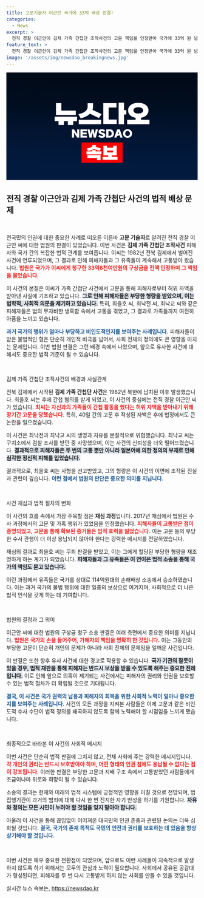```yaml
---
title: 고문기술자 이근안 국가에 33억 배상 판결!
categories:
  - News
excerpt: >
  전직 경찰 이근안이 김제 가족 간첩단 조작사건의 고문 책임을 인정받아 국가에 33억 원 넘는 배상금 구상금 소송에서 패소했다. 이 사건은 허위 자백과 고문으로 얼룩진 악명 높은 사건으로, 역사적 진실이 드러나며 가해자에 대한 응징이 시작됐다.
feature_text: >
  전직 경찰 이근안이 김제 가족 간첩단 조작사건의 고문 책임을 인정받아 국가에 33억 원 넘는 배상금 구상금 소송에서 패소했다. 이 사건은 허위 자백과 고문으로 얼룩진 악명 높은 사건으로, 역사적 진실이 드러나며 가해자에 대한 응징이 시작됐다.
image: '/assets/img/newsdao_breakingnews.jpg'
---
```


<p><img src="/assets/img/newsdao_breakingnews.jpg" alt="ontimetimes 속보" /></p>

<h2 data-ke-size="size26">전직 경찰 이근안과 김제 가족 간첩단 사건의 법적 배상 문제</h2>

<p data-ke-size="size16">&nbsp;</p>

<p>전국민의 인권에 대한 중요한 사례로 떠오른 이른바 <strong>고문 기술자</strong>로 알려진 전직 경찰 이근안 씨에 대한 법원의 판결이 있었습니다. 이번 사건은 <strong>김제 가족 간첩단 조작사건</strong> 피해자와 국가 간의 복잡한 법적 관계를 보여줍니다. 이씨는 1982년 전북 김제에서 벌어진 사건에 연루되었으며, 그 결과로 인해 피해자들과 그 유족들이 계속해서 고통받아 왔습니다. <b><span style="color: #ee2323;">법원은 국가가 이씨에게 청구한 33억6천여만원의 구상금을 전액 인정하며 그 책임을 물었습니다.</span></b></p>

<p>이 사건의 본질은 이씨가 가족 간첩단 사건에서 고문을 통해 피해자로부터 허위 자백을 받아낸 사실에 기초하고 있습니다. <b><span style="background-color: #21538527;">그로 인해 피해자들은 부당한 형량을 받았으며, 이는 법학적, 사회적 의문을 제기하고 있습니다.</span></b> 특히, 최을호 씨, 최낙전 씨, 최낙교 씨와 같은 피해자들은 법의 무자비한 냉혹함 속에서 고통을 겪었고, 그 결과로 가족들까지 여전히 아픔을 느끼고 있습니다.</p>

<p><b><span style="color: #1a5490;">과거 국가의 행위가 얼마나 부당하고 비인도적인지를 보여주는 사례입니다.</span></b> 피해자들이 받은 불법적인 형은 단순히 개인적 비극을 넘어서, 사회 전체의 정의에도 큰 영향을 미치는 문제입니다. 이번 법원 판결은 그런 배경 속에서 나왔으며, 앞으로 유사한 사건에 대해서도 중요한 법적 기준이 될 수 있습니다.</p>

<p data-ke-size="size16">&nbsp;</p>

<p>김제 가족 간첩단 조작사건의 배경과 사실관계</p>

<p>전북 김제에서 시작된 <strong>김제 가족 간첩단 사건</strong>은 1982년 북한에 납치된 이후 발생했습니다. 최을호 씨는 후에 간첩 혐의를 받게 되었고, 이 사건의 중심에는 전직 경찰 이근안 씨가 있습니다. <b><span style="color: #ee2323;">최씨는 자신과의 가족들이 간첩 활동을 했다는 허위 자백을 받아내기 위해 장기간 고문을 당했습니다.</span></b> 특히, 40일 간의 고문 후 작성된 자백은 후에 법정에서도 큰 논란을 일으켰습니다.</p>

<p>이 사건은 최낙전과 최낙교 씨의 생명과 자유를 본질적으로 위협했습니다. 최낙교 씨는 구치소에서 검찰 조사를 받던 중 사망했으며, 이는 사건의 신뢰성을 더욱 떨어뜨렸습니다. <b><span style="background-color: #21538527;">결과적으로 피해자들은 두 번의 고통 뿐만 아니라 일본어에 의한 정의의 부재로 인해 심각한 정신적 피해를 입었습니다.</span></b></p>

<p>결과적으로, 최을호 씨는 사형을 선고받았고, 그의 형량은 이 사건의 이면에 조작된 진실과 관련이 깊습니다. <b><span style="color: #1a5490;">이런 점에서 법원의 판단은 중요한 의미를 지닙니다.</span></b></p>

<p data-ke-size="size16">&nbsp;</p>

<p>사건 재심과 법적 절차의 변화</p>

<p>이 사건의 흐름 속에서 가장 주목할 점은 <strong>재심 과정</strong>입니다. 2017년 재심에서 법원은 수사 과정에서의 고문 및 가혹 행위가 있었음을 인정했습니다. <b><span style="color: #ee2323;">피해자들이 고통받은 점이 증명되었고, 고문을 통해 확보된 증거들은 법적 효력을 잃었습니다.</span></b> 이는 고문 등의 부당한 수사 관행이 더 이상 용납되지 않아야 한다는 강력한 메시지를 전달하였습니다.</p>

<p>재심의 결과로 최을호 씨는 무죄 판결을 받았고, 이는 그에게 할당된 부당한 형량을 재조명하게 하는 계기가 되었습니다. <b><span style="background-color: #21538527;">피해자들과 그 유족들은 이 연이은 법적 소송을 통해 국가의 책임도 묻고 있습니다.</span></b></p>

<p>이런 과정에서 유족들은 국가를 상대로 114억원대의 손해배상 소송에서 승소하였습니다. 이는 과거 국가의 불법 행위에 대한 일종의 보상으로 여겨지며, 사회적으로 더 나은 법적 인식을 갖게 하는 데 기여합니다. </p>

<p data-ke-size="size16">&nbsp;</p>

<p>법원의 결정과 그 의미</p>

<p>이근안 씨에 대한 법원의 구상금 청구 소송 판결은 여러 측면에서 중요한 의미를 지닙니다. <b><span style="color: #ee2323;">법원은 국가의 손을 들어주어, 가해자의 책임을 명확히 한 것입니다.</span></b> 이는 그동안의 부당한 고문이 단순히 개인의 문제가 아니라 사회 전체의 문제임을 일깨운 사건입니다.</p>

<p>이 판결은 또한 향후 유사 사건에 대한 경고로 작용할 수 있습니다. <b><span style="background-color: #21538527;">국가 기관의 잘못이 있을 경우, 법적 재판을 통해 피해자는 반드시 보상을 받을 수 있도록 해주는 중요한 전례입니다.</span></b> 이로 인해 앞으로 의혹이 제기되는 사건에서는 피해자의 권리와 인권을 보호할 수 있는 법적 절차가 더 확립될 것으로 기대됩니다.</p>

<p><b><span style="color: #1a5490;">결국, 이 사건은 국가 권력의 남용과 피해자의 회복을 위한 사회적 노력이 얼마나 중요한지를 보여주는 사례입니다.</span></b> 사건의 모든 과정을 지켜본 사람들은 이제 고문과 같은 비인도적 수사 수단이 법적 정의를 왜곡하지 않도록 함께 노력해야 할 시점임을 느끼게 됐습니다.</p>

<p data-ke-size="size16">&nbsp;</p>

<p>최종적으로 바라본 이 사건의 사회적 메시지</p>

<p>이번 사건은 단순히 법적 판결에 그치지 않고, 전체 사회에 주는 강력한 메시지입니다. <b><span style="color: #ee2323;">각 개인의 권리는 반드시 보호받아야 하며, 어떤 형태의 인권 침해도 용납될 수 없다는 점이 강조됩니다.</span></b> 이러한 판결은 부당한 고문과 지배 구조 속에서 고통받았던 사람들에게 조금이나마 위로와 희망이 될 수 있습니다.</p>

<p>소송의 결과는 현재와 미래의 법적 시스템에 긍정적인 영향을 미칠 것으로 전망되며, 법 집행기관이 과거의 범죄에 대해 다시 한 번 진지한 자기 반성을 하기를 기원합니다. <b><span style="background-color: #21538527;">자유와 정의는 모든 시민이 누려야 할 것임을 잊지 말아야 합니다.</span></b></p>

<p>아울러 이 사건을 통해 끊임없이 이어져온 대국민의 인권 존중과 관련된 논의는 더욱 심화될 것입니다. <b><span style="color: #1a5490;">결국, 국가의 존재 목적도 국민의 안전과 권리를 보호하는 데 있음을 항상 상기해야 할 것입니다.</span></b></p>

<p data-ke-size="size16">&nbsp;</p>

<p>이번 사건은 매우 중요한 전환점이 되었으며, 앞으로도 이런 사례들이 지속적으로 발생하지 않도록 하기 위해서는 모두의 관심과 노력이 필요합니다. 사회에서 공유된 공감대가 형성된다면, 피해자를 두 번 다시 고통받게 하지 않는 사회를 만들 수 있을 것입니다.</p>
실시간 뉴스 속보는, <a href="https://newsdao.kr" rel="dofollow">https://newsdao.kr</a>


